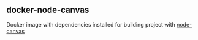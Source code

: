 ## docker-node-canvas
Docker image with dependencies installed for building project with [node-canvas](https://github.com/Automattic/node-canvas)
